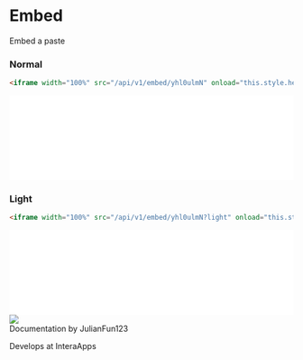 # Embed

Embed a paste


### Normal
```html
<iframe width="100%" src="/api/v1/embed/yhl0ulmN" onload="this.style.height = this.contentWindow.document.body.scrollHeight + 'px';" frameborder="0" allowfullscreen></iframe>
```

<iframe width="100%" src="/api/v1/embed/yhl0ulmN" onload="this.style.height = this.contentWindow.document.body.scrollHeight + 'px';" frameborder="0" allowfullscreen></iframe>


### Light
```html
<iframe width="100%" src="/api/v1/embed/yhl0ulmN?light" onload="this.style.height = this.contentWindow.document.body.scrollHeight + 'px';" frameborder="0" allowfullscreen></iframe>
```

<iframe width="100%" src="/api/v1/embed/yhl0ulmN?light" onload="this.style.height = this.contentWindow.document.body.scrollHeight + 'px';" frameborder="0" allowfullscreen></iframe>

<div class="article_creator">
    <img src="https://accounts.interaapps.de/userpbs/JulianFun123.png" />
    <div>
        <a>Documentation by JulianFun123</a>
        <p>Develops at InteraApps</p>
    </div>
</div>